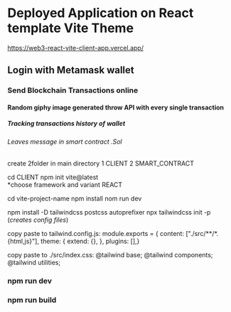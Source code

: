 # Deployed Application on React template Vite Theme

https://web3-react-vite-client-app.vercel.app/

## Login with Metamask wallet
### Send Blockchain Transactions online
#### Random giphy image generated throw API with every single transaction
##### Tracking transactions history of wallet
###### Leaves message in smart contract .Sol




create 2folder in main directory 
    1 CLIENT
    2 SMART_CONTRACT

cd CLIENT 
   npm init vite@latest            
             *choose framework and variant REACT

cd vite-project-name
   npm install
      nom run dev

npm install -D tailwindcss postcss autoprefixer
npx tailwindcss init -p     (*creates config files*)



copy paste to tailwind.config.js:
module.exports = {  content: ["./src/**/*.{html,js}"],  theme: {    extend: {},  },  plugins: [],}


copy paste to ./src/index.css:
@tailwind base;
@tailwind components;
@tailwind utilities;



### npm run dev 
### npm run build
